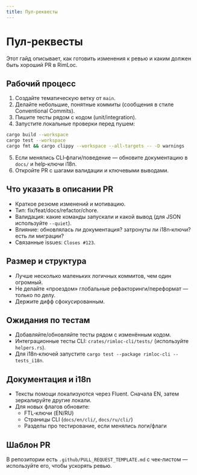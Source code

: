 ```yaml
---
title: Пул‑реквесты
---
```


# Пул‑реквесты

Этот гайд описывает, как готовить изменения к ревью и каким должен быть хороший PR в RimLoc.

## Рабочий процесс

1) Создайте тематическую ветку от `main`.
2) Делайте небольшие, понятные коммиты (сообщения в стиле Conventional Commits).
3) Пишите тесты рядом с кодом (unit/integration).
4) Запустите локальные проверки перед пушем:

```bash
cargo build --workspace
cargo test --workspace
cargo fmt && cargo clippy --workspace --all-targets -- -D warnings
```

5) Если менялись CLI‑флаги/поведение — обновите документацию в `docs/` и help‑ключи i18n.
6) Откройте PR с шагами валидации и ключевыми выводами.

## Что указать в описании PR

- Краткое резюме изменений и мотивацию.
- Тип: fix/feat/docs/refactor/chore.
- Валидация: какие команды запускали и какой вывод (для JSON используйте `--quiet`).
- Влияние: обновлялась ли документация? затронуты ли i18n‑ключи? есть ли миграции?
- Связанные issues: `Closes #123`.

## Размер и структура

- Лучше несколько маленьких логичных коммитов, чем один огромный.
- Не делайте «проездом» глобальные рефакторинги/переформат — только по делу.
- Держите дифф сфокусированным.

## Ожидания по тестам

- Добавляйте/обновляйте тесты рядом с изменённым кодом.
- Интеграционные тесты CLI: `crates/rimloc-cli/tests/` (используйте `helpers.rs`).
- Для i18n‑ключей запустите `cargo test --package rimloc-cli -- tests_i18n`.

## Документация и i18n

- Тексты помощи локализуются через Fluent. Сначала EN, затем зеркалируйте другие локали.
- Для новых флагов обновите:
  - FTL‑ключи (EN/RU)
  - Страницы CLI (`docs/en/cli/`, `docs/ru/cli/`)
  - Разделы про тестирование, если менялись логи/флаги

## Шаблон PR

В репозитории есть `.github/PULL_REQUEST_TEMPLATE.md` с чек‑листом — используйте его, чтобы ускорять ревью.

